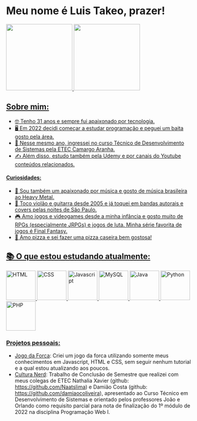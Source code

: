 # Meu nome é Luis Takeo, prazer!

<div>
<a href="https://github.com/seu-usuário-aqui">
<img height="180em" src="https://github-readme-stats.vercel.app/api/top-langs/?username=LuisTakeo&layout=compact&langs_count=8&theme=dracula"/>
<img height="180em" src="https://github-readme-stats.vercel.app/api?username=LuisTakeo&show_icons=true&theme=dracula&include_all_commits=true&count_private=true"/>
</div>

## Sobre mim:

- 🤓 Tenho 31 anos e sempre fui apaixonado por tecnologia. 
- 🖥️ Em 2022 decidi começar a estudar programação e peguei um baita gosto pela área.
- 🏫 Nesse mesmo ano, ingressei no curso Técnico de Desenvolvimento de Sistemas pela ETEC Camargo Aranha.
- ✍️ Além disso, estudo também pela Udemy e por canais do Youtube conteúdos relacionados. 

#### Curiosidades:
- 🎵 Sou também um apaixonado por música e gosto de música brasileira ao Heavy Metal.
- 🎸 Toco violão e guitarra desde 2005 e já toquei em bandas autorais e covers pelas noites de São Paulo.
- 🎮 Amo jogos e videogames desde a minha infância e gosto muito de RPGs (especialmente JRPGs) e jogos de luta. Minha série favorita de jogos é Final Fantasy.
- 🍕 Amo pizza e sei fazer uma pizza caseira bem gostosa!

## 📚 O que estou estudando atualmente:
<div>
<img width="80px" alt="HTML" src="https://cdn.jsdelivr.net/gh/devicons/devicon/icons/html5/html5-original-wordmark.svg" />
<img width="80px" alt="CSS" src="https://cdn.jsdelivr.net/gh/devicons/devicon/icons/css3/css3-original-wordmark.svg" />
<img width="80px" alt="Javascript" src="https://cdn.jsdelivr.net/gh/devicons/devicon/icons/javascript/javascript-original.svg" />
<img width="80px" alt="MySQL" src="https://cdn.jsdelivr.net/gh/devicons/devicon/icons/mysql/mysql-original-wordmark.svg" />
<img width="80px" alt="Java" src="https://cdn.jsdelivr.net/gh/devicons/devicon/icons/java/java-original-wordmark.svg" />
<img width="80px" alt="Python" src="https://cdn.jsdelivr.net/gh/devicons/devicon/icons/python/python-original-wordmark.svg" />
<img width="80px" alt="PHP"  src="https://cdn.jsdelivr.net/gh/devicons/devicon/icons/php/php-plain.svg" /> 
</div>

### Projetos pessoais:
- <a href="https://jogo-da-forca-iota.vercel.app">Jogo da Forca</a>: Criei um jogo da forca utilizando somente meus conhecimentos em Javascript, HTML e CSS, sem seguir nenhum tutorial e a qual estou atualizando aos poucos.
- <a href="https://cultura-nerd.vercel.app">Cultura Nerd</a>: Trabalho de Conclusão de Semestre que realizei com meus colegas de ETEC Nathalia Xavier (github: https://github.com/Naatslima) e Damião Costa (github: https://github.com/damiaocoliveira), apresentado ao Curso Técnico em Desenvolvimento de Sistemas e orientado pelos professores João e Orlando como requisito parcial para nota de finalização do 1º módulo de 2022 na disciplina Programação Web I.





